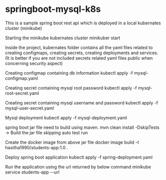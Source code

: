 # springboot-mysql-k8s
This is a sample spring boot rest api which is deployed  in a local kubernates cluster (minikube)

Starting the minikube kubernates cluster
minikuber start

Inside the project, kubernates folder contains all the yaml files  related to creating configmaps,
creating secrets, creating deployments and services.
(It is better if you are not included secrets related yaml files public when concerning security aspect)

Creating configmap containing db information
kubectl apply -f mysql-configmap.yaml

Creating secret containing mysql root password
kubectl apply -f mysql-root-secret.yaml

Creating secret containing  mysql username and password
kubectl apply -f mysql-user-secret.yaml

Mysql deployment
kubectl apply -f mysql-deployment.yaml

spring boot jar file need to build using maven. 
mvn clean install -DskipTests -> Build the jar file skipping auto test run

Create the docker image from above jar file
docker image build -t hasitha1990/students-app:1.0 .

Deploy spring boot application
kubectl apply -f spring-deployment.yaml

Run the application using the url returned by below command
minikube service students-app --url
